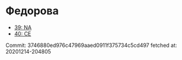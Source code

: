 # Федорова
- [39: NA](39.md)
- [40: CE](40.md)

Commit: 3746880ed976c47969aaed0911f375734c5cd497
 fetched at: 20201214-204805

